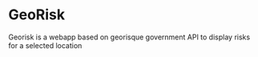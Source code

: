 # GeoRisk

Georisk is a webapp based on georisque government API to display risks for a selected location
